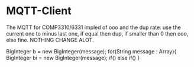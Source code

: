 # MQTT-Client
The MQTT for COMP3310/6331
impled of ooo and the dup rate:
  use the current one to minus last one, if equal then dup, if smaller than 0 then ooo, else fine.
  NOTHING CHANGE ALOT.
  
  BigInteger b = new BigInteger(message);
  for(String message : Array){
      BigInteger bi = new BigInteger(message);
      if()
      else if()
  }
